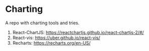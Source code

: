 # Charting
A repo with charting tools and tries.

1. React-ChartJS: https://reactchartjs.github.io/react-chartjs-2/#/
2. React-vis: https://uber.github.io/react-vis/
3. Recharts: https://recharts.org/en-US/
